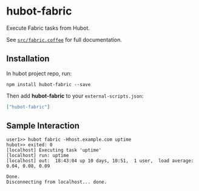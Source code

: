 # hubot-fabric

Execute Fabric tasks from Hubot.

See [`src/fabric.coffee`](src/fabric.coffee) for full documentation.

## Installation

In hubot project repo, run:

`npm install hubot-fabric --save`

Then add **hubot-fabric** to your `external-scripts.json`:

```json
["hubot-fabric"]
```

## Sample Interaction

```
user1>> hubot fabric -Hhost.example.com uptime
hubot>> exited: 0
[localhost] Executing task 'uptime'
[localhost] run: uptime
[localhost] out:  18:43:04 up 10 days, 10:51,  1 user,  load average: 0.04, 0.08, 0.09

Done.
Disconnecting from localhost... done.
```
